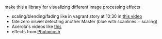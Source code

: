 make this a library for visualizing different image processing effects

- scaling/blending/fading like in vagrant story at 10:30 in [this video](https://www.youtube.com/watch?v=8rchMpwBfZ4)
- fate:zero irisviel detecting another Master (blue with scanlines + scaling)
- Acerola's videos like [this](https://www.youtube.com/watch?v=5EuYKEvugLU) 
- effects from [Photomosh](https://photomosh.com/)
